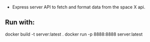 - Express server API to fetch and format data from the space X api.

## Run with:
  docker build -t server:latest .
  docker run -p 8888:8888 server:latest